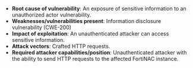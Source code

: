 - **Root cause of vulnerability**: An exposure of sensitive information to an unauthorized actor vulnerability.
- **Weaknesses/vulnerabilities present**: Information disclosure vulnerability (CWE-200)
- **Impact of exploitation**:  An unauthenticated attacker can access sensitive information.
- **Attack vectors**: Crafted HTTP requests.
- **Required attacker capabilities/position**: Unauthenticated attacker with the ability to send HTTP requests to the affected FortiNAC instance.